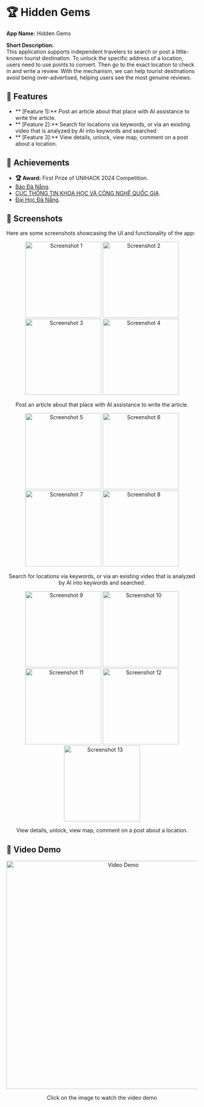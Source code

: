 # 🏆 Hidden Gems

**App Name:**  Hidden Gems

**Short Description:**  
This application supports independent travelers to search or post a little-known tourist destination. To unlock the specific address of a location, users need to use points to convert. Then go to the exact location to check in and write a review. With the mechanism, we can help tourist destinations avoid being over-advertised, helping users see the most genuine reviews.

## 🚀 Features

- ** [Feature 1]:** Post an article about that place with AI assistance to write the article.
- ** [Feature 2]:** Search for locations via keywords, or via an existing video that is analyzed by AI into keywords and searched
- ** [Feature 3]:** View details, unlock, view map, comment on a post about a location.

## 🏅 Achievements

- **🏆 Award:** First Prize of UNIHACK 2024 Competition.
- [Báo Đà Nẵng](https://www.baodanang.vn/kinhte/202407/ung-dung-ho-tro-tim-kiem-dia-diem-du-lich-doat-giai-quan-quan-cuoc-thi-unihack-2024-3978531/).
- [CỤC THÔNG TIN KHOA HỌC VÀ CÔNG NGHỆ QUỐC GIA](https://vista.gov.vn/vi/news/khoi-nghiep-doi-moi-sang-tao/ung-dung-hidden-gems-gianh-quan-quan-tai-unihack-2024-9237.html).
- [Đại Học Đà Nẵng](https://www.udn.vn/english/Detail/students-of-university-of-science-and-technology-the-university-of-danang-won-the-championship-of-the-unihack-2024-application-programming-competition).

## 📸 Screenshots

Here are some screenshots showcasing the UI and functionality of the app:

<p align="center">
  <img src="https://github.com/user-attachments/assets/938f3ec7-7d1a-456e-b451-709cfd331af0" alt="Screenshot 1" width="200"/>
  <img src="https://github.com/user-attachments/assets/283f6988-2533-4883-8426-b99b1adf21e7" alt="Screenshot 2" width="200"/>
  <img src="https://github.com/user-attachments/assets/0538faf3-d206-4171-b371-105bd9773a86" alt="Screenshot 3" width="200"/>
  <img src="https://github.com/user-attachments/assets/55ae5c71-57c3-4e78-93e9-c590f63d131a" alt="Screenshot 4" width="200"/>
</p>

<p align="center">Post an article about that place with AI assistance to write the article.</p>

<p align="center">
  <img src="https://github.com/user-attachments/assets/9f526262-241a-4093-b5b6-467fe3151bcb" alt="Screenshot 5" width="200"/>
  <img src="https://github.com/user-attachments/assets/c0d146ad-8f43-4090-a7cd-d931a90e7b1d" alt="Screenshot 6" width="200"/>
  <img src="https://github.com/user-attachments/assets/0197b3cf-43e5-4ccc-a2a4-c204c2b61e65" alt="Screenshot 7" width="200"/>
  <img src="https://github.com/user-attachments/assets/1f6543c0-abb7-4e39-a389-be94c49e6375" alt="Screenshot 8" width="200"/>
</p>

<p align="center">Search for locations via keywords, or via an existing video that is analyzed by AI into keywords and searched.</p>

<p align="center">
  <img src="https://github.com/user-attachments/assets/b8eb8347-f3db-4942-9495-15a963527202" alt="Screenshot 9" width="200"/>
  <img src="https://github.com/user-attachments/assets/e8634367-030c-44a7-b5a8-573c4fb456cf" alt="Screenshot 10" width="200"/>
  <img src="https://github.com/user-attachments/assets/43c92ddd-ccce-4a8f-bb20-a6687fde47a9" alt="Screenshot 11" width="200"/>
  <img src="https://github.com/user-attachments/assets/82e3e3bb-5463-42e1-8924-52dae3e14c03" alt="Screenshot 12" width="200"/>
  <img src="https://github.com/user-attachments/assets/eb5c1578-d0eb-4023-85d3-7b42ec02e856" alt="Screenshot 13" width="200"/>
</p>

<p align="center">View details, unlock, view map, comment on a post about a location.</p>

## 🎥 Video Demo

<p align="center">
  <a href="https://drive.google.com/file/d/1UlguRsFQw2ahTA0KjBus3g1NWcG2Dzlk/view?usp=sharing">
    <img src="https://github.com/user-attachments/assets/20f80201-2a9f-4328-b21a-1a48c62ac105" alt="Video Demo" width="600"/>
  </a>
</p>
<p align="center">Click on the image to watch the video demo</p>
